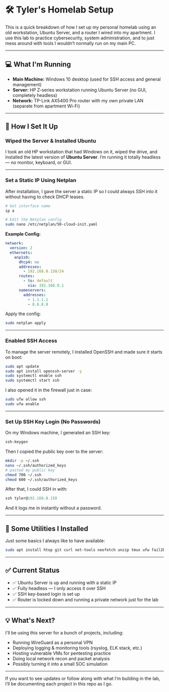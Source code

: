 # 🛠️ Tyler's Homelab Setup

This is a quick breakdown of how I set up my personal homelab using an old workstation, Ubuntu Server, and a router I wired into my apartment. I use this lab to practice cybersecurity, system administration, and to just mess around with tools I wouldn’t normally run on my main PC.

---

## 💻 What I'm Running

- **Main Machine:** Windows 10 desktop (used for SSH access and general management)
- **Server:** HP Z-series workstation running Ubuntu Server (no GUI, completely headless)
- **Network:** TP-Link AX5400 Pro router with my own private LAN (separate from apartment Wi-Fi)

---

## 🔧 How I Set It Up

### Wiped the Server & Installed Ubuntu
I took an old HP workstation that had Windows on it, wiped the drive, and installed the latest version of **Ubuntu Server**. I’m running it totally headless — no monitor, keyboard, or GUI.

---

### Set a Static IP Using Netplan

After installation, I gave the server a static IP so I could always SSH into it without having to check DHCP leases.

```bash
# Get interface name
ip a

# Edit the Netplan config
sudo nano /etc/netplan/50-cloud-init.yaml
```

**Example Config:**
```yaml
network:
  version: 2
  ethernets:
    enp1s0:
      dhcp4: no
      addresses:
        - 192.168.0.150/24
      routes:
        - to: default
          via: 192.168.0.1
      nameservers:
        addresses:
          - 1.1.1.1
          - 8.8.8.8
```

Apply the config:
```bash
sudo netplan apply
```

---

### Enabled SSH Access

To manage the server remotely, I installed OpenSSH and made sure it starts on boot:
```bash
sudo apt update
sudo apt install openssh-server -y
sudo systemctl enable ssh
sudo systemctl start ssh
```

I also opened it in the firewall just in case:
```bash
sudo ufw allow ssh
sudo ufw enable
```

---

### Set Up SSH Key Login (No Passwords)

On my Windows machine, I generated an SSH key:
```powershell
ssh-keygen
```

Then I copied the public key over to the server:
```bash
mkdir -p ~/.ssh
nano ~/.ssh/authorized_keys
# pasted my public key
chmod 700 ~/.ssh
chmod 600 ~/.ssh/authorized_keys
```

After that, I could SSH in with:
```powershell
ssh tyler@192.168.0.150
```

And it logs me in instantly without a password.

---

## 🧰 Some Utilities I Installed

Just some basics I always like to have available:
```bash
sudo apt install htop git curl net-tools neofetch unzip tmux ufw fail2ban -y
```

---

## ✅ Current Status

- ✅ Ubuntu Server is up and running with a static IP
- ✅ Fully headless — I only access it over SSH
- ✅ SSH key-based login is set up
- ✅ Router is locked down and running a private network just for the lab

---

## 💡 What's Next?

I'll be using this server for a bunch of projects, including:
- Running WireGuard as a personal VPN
- Deploying logging & monitoring tools (rsyslog, ELK stack, etc.)
- Hosting vulnerable VMs for pentesting practice
- Doing local network recon and packet analysis
- Possibly turning it into a small SOC simulation

---

If you want to see updates or follow along with what I’m building in the lab, I’ll be documenting each project in this repo as I go.
